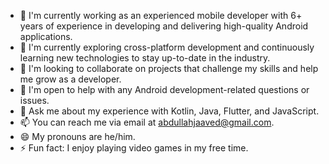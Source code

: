 - 🔭 I'm currently working as an experienced mobile developer with 6+ years of experience in developing and delivering high-quality Android applications.
- 🌱 I'm currently exploring cross-platform development and continuously learning new technologies to stay up-to-date in the industry.
- 👯 I'm looking to collaborate on projects that challenge my skills and help me grow as a developer.
- 🤔 I'm open to help with any Android development-related questions or issues.
- 💬 Ask me about my experience with Kotlin, Java, Flutter, and JavaScript.
- 📫 You can reach me via email at abdullahjaaved@gmail.com.
- 😄 My pronouns are he/him.
- ⚡ Fun fact: I enjoy playing video games in my free time.

